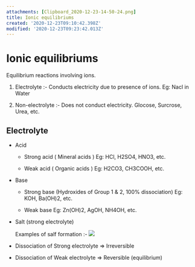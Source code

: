 ```yaml
---
attachments: [Clipboard_2020-12-23-14-50-24.png]
title: Ionic equilibriums
created: '2020-12-23T09:10:42.398Z'
modified: '2020-12-23T09:23:42.013Z'
---
```


# Ionic equilibriums

Equilibrium reactions involving ions.

1) Electrolyte :-
   Conducts electricity due to presence of ions.
   Eg: Nacl in Water
  
2) Non-electrolyte :-
   Does not conduct electricity.
   Glocose, Surcrose, Urea, etc.

## Electrolyte

- Acid 
   - Strong acid ( Mineral acids )
    Eg: HCl, H2SO4, HNO3, etc.

  - Weak acid ( Organic acids )
    Eg: H2CO3, CH3COOH, etc.
- Base 
  - Strong base (Hydroxides of Group 1 & 2, 100% dissociation)
    Eg: KOH, Ba(OH)2, etc.

  - Weak base
    Eg: Zn(OH)2, AgOH, NH4OH, etc.

- Salt (strong electrolyte)
  
  Examples of salf formation :-
  ![](@attachment/Clipboard_2020-12-23-14-50-24.png)

* Dissociation of Strong electrolyte => Irreversible 

* Dissociation of Weak electrolyte => Reversible (equilibrium)



